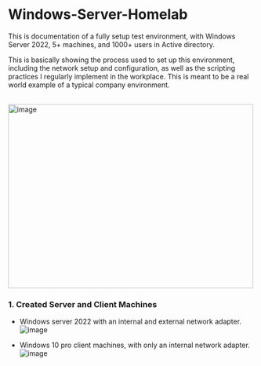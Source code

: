 # Windows-Server-Homelab
This is documentation of a fully setup test environment, with Windows Server 2022, 5+ machines, and 1000+ users in Active directory.


This is basically showing the process used to set up this environment, including the network setup and configuration, as well as the scripting practices I regularly implement in the workplace.
This is meant to be a real world example of a typical company environment.
<br/>
<br/>

<picture>
    <img src="https://github.com/user-attachments/assets/d7324353-6ae0-46a0-9f61-127c47db1ced" 
         width="500" height="375" alt="image" />
</picture>

### 1. Created Server and Client Machines
- Windows server 2022 with an internal and external network adapter.
![image](https://github.com/user-attachments/assets/830a0b0d-c786-4a66-b84d-0b3114c89728)

- Windows 10 pro client machines, with only an internal network adapter.
![image](https://github.com/user-attachments/assets/52f8da6e-5163-40f3-9016-2f04f8f136d6)
